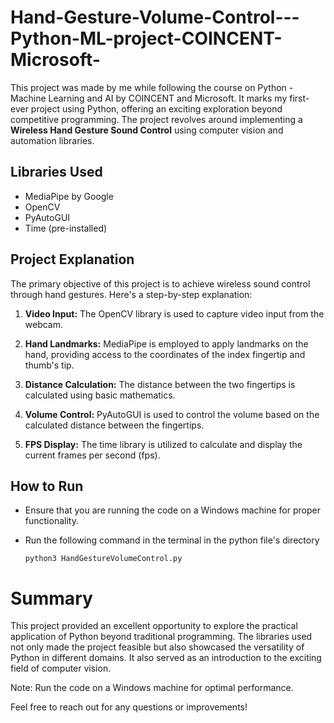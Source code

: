 # Hand-Gesture-Volume-Control---Python-ML-project-COINCENT-Microsoft-

This project was made by me while following the course on Python - Machine Learning and AI by COINCENT and Microsoft. It marks my first-ever project using Python, offering an exciting exploration beyond competitive programming. The project revolves around implementing a **Wireless Hand Gesture Sound Control** using computer vision and automation libraries.

## Libraries Used

- MediaPipe by Google
- OpenCV
- PyAutoGUI
- Time (pre-installed)

## Project Explanation

The primary objective of this project is to achieve wireless sound control through hand gestures. Here's a step-by-step explanation:

1. **Video Input:** The OpenCV library is used to capture video input from the webcam.

2. **Hand Landmarks:** MediaPipe is employed to apply landmarks on the hand, providing access to the coordinates of the index fingertip and thumb's tip.

3. **Distance Calculation:** The distance between the two fingertips is calculated using basic mathematics.

4. **Volume Control:** PyAutoGUI is used to control the volume based on the calculated distance between the fingertips.

5. **FPS Display:** The time library is utilized to calculate and display the current frames per second (fps).

## How to Run

- Ensure that you are running the code on a Windows machine for proper functionality.
- Run the following command in the terminal in the python file's directory
  
  `python3 HandGestureVolumeControl.py`

# Summary
This project provided an excellent opportunity to explore the practical application of Python beyond traditional programming. The libraries used not only made the project feasible but also showcased the versatility of Python in different domains. It also served as an introduction to the exciting field of computer vision.

Note: Run the code on a Windows machine for optimal performance.

Feel free to reach out for any questions or improvements!
